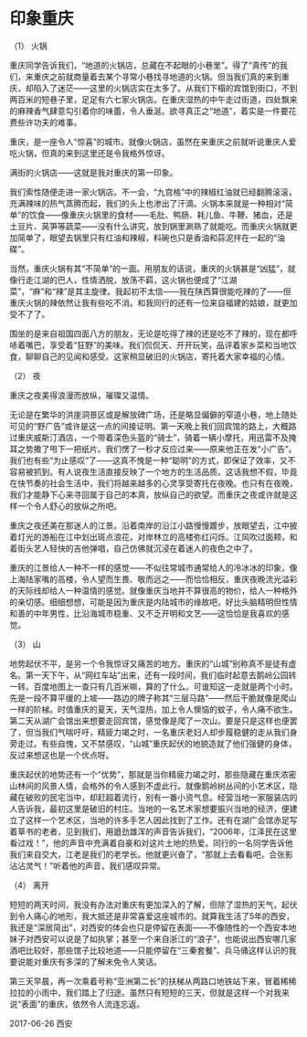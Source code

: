 # 印象重庆

（1） 火锅

重庆同学告诉我们，“地道的火锅店，总藏在不起眼的小巷里”。得了“真传”的我们，来重庆之前就商量着去某个寻常小巷找寻地道的火锅。但当我们真的来到重庆，却陷入了迷茫——这里的火锅店实在太多了。从我们下榻的宾馆到街口，不到两百米的短巷子里，足足有六七家火锅店。在重庆湿热的中午走过街道，四处飘来的麻辣香气肆意勾引着你的味蕾，令人垂涎。欲寻真正之“地道”，着实是一件要花费些许功夫的难事。

重庆，是一座令人“惊喜”的城市。就像火锅店，虽然在来重庆之前就听说重庆人爱吃火锅，但真的来到这里还是令我格外惊讶。

满街的火锅店——这就是我对重庆的第一印象。

我们索性随便走进一家火锅店。不一会，“九宫格”中的辣椒红油就已经翻腾滚滚，充满辣味的热气蒸腾而起，我们的头上也渗出了汗滴。火锅本来就是一种相对“简单”的饮食——像重庆火锅里的食材——毛肚、鸭肠、耗儿鱼、牛鞭、猪血，还是土豆片、莴笋等蔬菜——没有什么讲究，放到锅里涮熟了就能吃。而重庆火锅就更加简单了，眼望去锅里只有红油和辣椒，料碗也只是香油和蒜泥拌在一起的“油碟”。

当然，重庆火锅有其“不简单”的一面。用朋友的话说，重庆的火锅甚是“凶猛”，就像行走江湖的巴人，性情洒脱，放荡不羁，这火锅也便成了“江湖菜”，“麻”和“辣”是其主旋律。我起初不太信——我在陕西算很能吃辣的了——但重庆火锅的辣依然让我有些吃不消。和我同行的还有一位来自福建的姑娘，就更加受不了了。

围坐的是来自祖国四面八方的朋友，无论是吃得了辣的还是吃不了辣的，现在都呼哧着嘴巴，享受着“狂野”的美味。我们侃侃天、开开玩笑，品评着家乡菜和当地饮食，聊聊自己的见闻和感受。这家稍显破旧的火锅店，寄托着大家幸福的心情。

（2） 夜

重庆之夜美得浪漫而放纵，璀璨又温情。

无论是在繁华的洪崖洞景区或是解放碑广场，还是略显偏僻的窄道小巷，地上随处可见的“野广告”或许是这一点的间接证明。第一天晚上我们回宾馆的路上，大概路过重庆威斯汀酒店，一个带着深色头盔的“骑士”，骑着一辆小摩托，用迅雷不及掩耳之势撒了甩下一把纸片。我们愣了一秒才反应过来——原来他正在发“小广告”。我们也有些“为止感叹”了——这真不愧是一种“聪明”的方式，即保证了效率，又不容易被抓到。有人说夜生活直接反映了一个地方的生活品质。这话我想不假，毕竟在快节奏的社会生活中，我们将越来越多的心灵享受寄托在夜晚。也只有在夜晚，我们才能静下心来寻回属于自己的本真，放纵自己的欲望。而重庆之夜或许就是这样一个令人舒心的放纵之所吧。

重庆之夜还美在那迷人的江景。沿着南岸的沿江小路慢慢踱步，放眼望去，江中披着灯光的游船在江中划出斑点浪花，对岸林立的高楼弥红闪烁。江风吹过面颊，和着街头艺人轻快的吉他弹唱，自己仿佛就沉浸在着迷人的夜色之中了。

重庆的江景给人一种不一样的感觉——不似往常城市通常给人的冷冰冰的印象，像上海陆家嘴的高楼，令人望而生畏、敬而远之——而恰恰相反，重庆夜晚流光溢彩的天际线却给人一种温情的感觉。就像重庆当地并不算很高的物价，给人一种格外的亲切感。细细想想，可能是因为重庆是内陆城市的缘故吧，好比头脑精明但性情和善的中年男性，比沿海城市稳重、又不乏开明和文艺——这恰恰是我喜欢的感觉。

（3） 山

地势起伏不平，是另一个令我惊讶又痛苦的地方。重庆的“山城”别称真不是徒有虚名。第一天下午，从“网红车站”出来，还有一段时间，我们临时起意去鹅岭公园转一转。百度地图上一查只有几百米嘛，算的了什么。可谁知这一走就是两个小时。先是一段不算平缓的上坡——路边的牌子称其“三层马路”——然后干脆就像是爬山一样的阶梯。时值重庆的夏天，天气湿热，加上令人懊恼的蚊子，令人痛不欲生。第二天从湖广会馆出来想要走回宾馆，感觉像是爬了一次山。要是只是这样也便罢了，但当我们气喘吁吁，精疲力竭之时，一名重庆老妇人却步履稳健的走从我们身旁走过。有些自愧，又不禁感叹，“山城”重庆起伏的地貌造就了他们强健的身体，反过来想这也是一个优点呀。

重庆起伏的地势还有一个“优势”，那就是当你精疲力竭之时，那些隐藏在重庆浓密山林间的风景人情，会格外的令人感到不虚此行。就像鹅岭树丛间的小艺术区，隐藏在破败的民宅当中，却赶超着流行，别有一番小资气息。经营当地一家服装店的人告诉我，最初这里是破旧的村庄。当地的一名艺术家想要振兴当地的经济，便建立了这样一个艺术区，当地的许多手艺人因此找到了工作。还有在湖广会馆赤足写着草书的老者，见到我们，用遒劲雄浑的声音告诉我们，“2006年，江泽民在这里看过戏！”，他的声音中充满着自豪和对这片土地的热爱。同行的一名同学告诉他我们来自交大，江老是我们的老学长。他就更兴奋了，“那就上去看看吧，合张影沾沾灵气！”听着他的声音，我们感叹异常。

（4） 离开

短短的两天时间，我没有办法对重庆有更加深入的了解，但除了湿热的天气，起伏到令人痛心的地形，我大抵还是非常喜爱这座城市的。就算我生活了5年的西安，我还是“深居简出”，对西安的体会也只是停留在表面——不像随性的一个西安本地妹子对西安可以说是了如执掌；甚至一个来自浙江的“浪子”，也能说出西安哪几家酒吧比较好，那些馆子比较地道——只能停留在“三秦套餐”、兵马俑这样认识的我要说能对重庆有多深的了解未免令人笑话。

第三天早晨，再一次乘着号称“亚洲第二长”的扶梯从两路口地铁站下来，冒着稀稀拉拉的小雨中，我们踏上了归途。虽然只有短短的三天，但就是这样一个对我来说“表面”的重庆，依然令人流连忘返。

2017-06-26 西安
